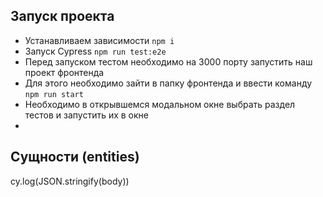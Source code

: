 ## Запуск проекта
-  Устанавливаем зависимости
```npm i``` 
- Запуск Cypress 
```npm run test:e2e ```
- Перед запуском тестом необходимо на 3000 порту запустить наш проект фронтенда 
- Для этого необходимо зайти в папку фронтенда и ввести команду
``` npm run start ```
- Необходимо в открывшемся модальном окне выбрать раздел тестов и запустить их в окне
- 


## Сущности (entities)
cy.log(JSON.stringify(body))